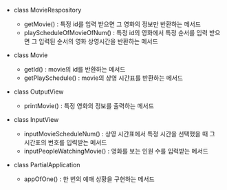 - class MovieRespository

    - getMovie() : 특정 id를 입력 받으면 그 영화의 정보만 반환하는 메서드
    - playScheduleOfMovieOfNum() : 특정 id의 영화에서 특정 순서를 입력 받으면 그 입력된 순서의 영화 상영시간을 반환하는 메서드

- class Movie

    - getId() : movie의 id를 반환하는 메서드
    - getPlaySchedule() : movie의 상영 시간표를 반환하는 메서드

- class OutputView

    - printMovie() : 특정 영화의 정보를 출력하는 메서드

- class InputView

    - inputMovieScheduleNum() : 상영 시간표에서 특정 시간을 선택했을 때 그 시간표의 번호를 입력받는 메서드
    - inputPeopleWatchingMovie() : 영화를 보는 인원 수를 입력받는 메서드

- class PartialApplication

    - appOfOne() : 한 번의 예매 상황을 구현하는 메서드
